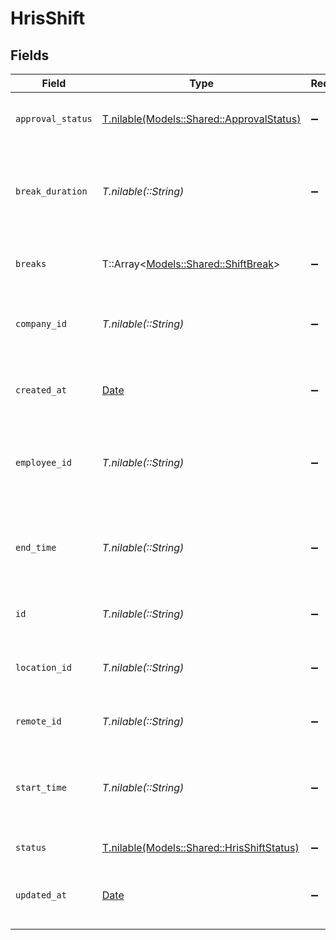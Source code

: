 # HrisShift


## Fields

| Field                                                                                | Type                                                                                 | Required                                                                             | Description                                                                          | Example                                                                              |
| ------------------------------------------------------------------------------------ | ------------------------------------------------------------------------------------ | ------------------------------------------------------------------------------------ | ------------------------------------------------------------------------------------ | ------------------------------------------------------------------------------------ |
| `approval_status`                                                                    | [T.nilable(Models::Shared::ApprovalStatus)](../../models/shared/approvalstatus.md)   | :heavy_minus_sign:                                                                   | The approval status of the shift                                                     |                                                                                      |
| `break_duration`                                                                     | *T.nilable(::String)*                                                                | :heavy_minus_sign:                                                                   | The total break duration for this shift in ISO 8601 duration format                  | PT1H30M                                                                              |
| `breaks`                                                                             | T::Array<[Models::Shared::ShiftBreak](../../models/shared/shiftbreak.md)>            | :heavy_minus_sign:                                                                   | The breaks taken during this shift                                                   |                                                                                      |
| `company_id`                                                                         | *T.nilable(::String)*                                                                | :heavy_minus_sign:                                                                   | The company ID associated with this shift                                            | comp_123456789                                                                       |
| `created_at`                                                                         | [Date](https://ruby-doc.org/stdlib-2.6.1/libdoc/date/rdoc/Date.html)                 | :heavy_minus_sign:                                                                   | The date and time the shift was created                                              | 2024-03-20T08:00:00Z                                                                 |
| `employee_id`                                                                        | *T.nilable(::String)*                                                                | :heavy_minus_sign:                                                                   | The employee ID associated with this shift                                           | emp_123456789                                                                        |
| `end_time`                                                                           | *T.nilable(::String)*                                                                | :heavy_minus_sign:                                                                   | The end time of the shift (ISO8601 date-time without timezone)                       | 2024-03-20T17:00:00.000                                                              |
| `id`                                                                                 | *T.nilable(::String)*                                                                | :heavy_minus_sign:                                                                   | Unique identifier                                                                    | 8187e5da-dc77-475e-9949-af0f1fa4e4e3                                                 |
| `location_id`                                                                        | *T.nilable(::String)*                                                                | :heavy_minus_sign:                                                                   | The location ID where this shift takes place                                         | loc_123456789                                                                        |
| `remote_id`                                                                          | *T.nilable(::String)*                                                                | :heavy_minus_sign:                                                                   | Provider's unique identifier                                                         | 8187e5da-dc77-475e-9949-af0f1fa4e4e3                                                 |
| `start_time`                                                                         | *T.nilable(::String)*                                                                | :heavy_minus_sign:                                                                   | The start time of the shift (ISO8601 date-time without timezone)                     | 2024-03-20T09:00:00.000                                                              |
| `status`                                                                             | [T.nilable(Models::Shared::HrisShiftStatus)](../../models/shared/hrisshiftstatus.md) | :heavy_minus_sign:                                                                   | The status of the shift                                                              |                                                                                      |
| `updated_at`                                                                         | [Date](https://ruby-doc.org/stdlib-2.6.1/libdoc/date/rdoc/Date.html)                 | :heavy_minus_sign:                                                                   | The date and time the shift was last updated                                         | 2024-03-20T08:00:00Z                                                                 |